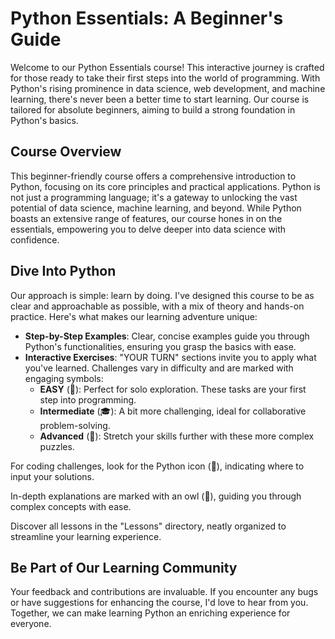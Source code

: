 # Python Essentials: A Beginner's Guide

Welcome to our Python Essentials course! This interactive journey is crafted for those ready to take their first steps into the world of programming. With Python's rising prominence in data science, web development, and machine learning, there's never been a better time to start learning. Our course is tailored for absolute beginners, aiming to build a strong foundation in Python's basics.

## Course Overview

This beginner-friendly course offers a comprehensive introduction to Python, focusing on its core principles and practical applications. Python is not just a programming language; it's a gateway to unlocking the vast potential of data science, machine learning, and beyond. While Python boasts an extensive range of features, our course hones in on the essentials, empowering you to delve deeper into data science with confidence.

## Dive Into Python

Our approach is simple: learn by doing. I've designed this course to be as clear and approachable as possible, with a mix of theory and hands-on practice. Here's what makes our learning adventure unique:

- **Step-by-Step Examples**: Clear, concise examples guide you through Python's functionalities, ensuring you grasp the basics with ease.
- **Interactive Exercises**: "YOUR TURN" sections invite you to apply what you've learned. Challenges vary in difficulty and are marked with engaging symbols:
  - **EASY** (👶): Perfect for solo exploration. These tasks are your first step into programming.
  - **Intermediate** (🎓): A bit more challenging, ideal for collaborative problem-solving.
  - **Advanced** (🧙): Stretch your skills further with these more complex puzzles.

For coding challenges, look for the Python icon (🐍), indicating where to input your solutions.

In-depth explanations are marked with an owl (🦉), guiding you through complex concepts with ease.

Discover all lessons in the "Lessons" directory, neatly organized to streamline your learning experience.

## Be Part of Our Learning Community

Your feedback and contributions are invaluable. If you encounter any bugs or have suggestions for enhancing the course, I'd love to hear from you. Together, we can make learning Python an enriching experience for everyone.